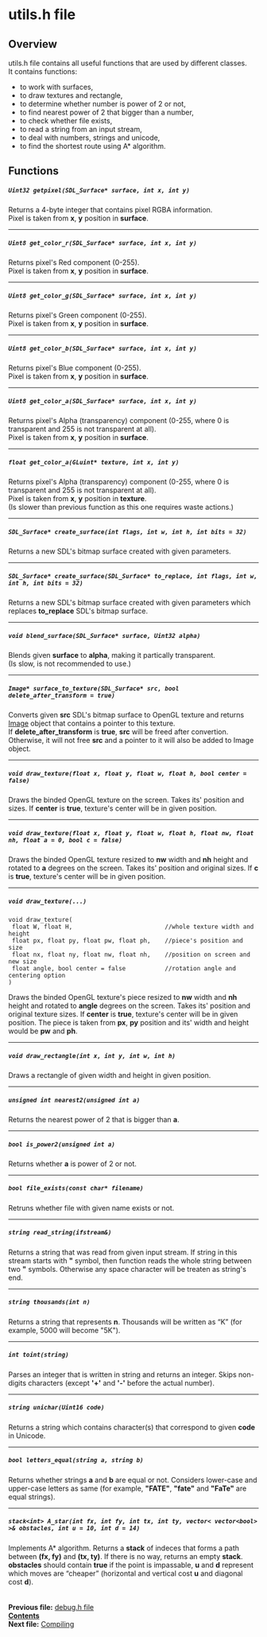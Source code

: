 ﻿# utils.h file

## Overview

utils.h file contains all useful functions that are used by different classes.  
It contains functions:
* to work with surfaces,
* to draw textures and rectangle,
* to determine whether number is power of 2 or not,
* to find nearest power of 2 that bigger than a number,
* to check whether file exists,
* to read a string from an input stream,
* to deal with numbers, strings and unicode,
* to find the shortest route using A* algorithm.

## Functions  

##### `Uint32 getpixel(SDL_Surface* surface, int x, int y)`
Returns a 4-byte integer that contains pixel RGBA information.  
Pixel is taken from **x**, **y** position in **surface**.  

----
##### `Uint8 get_color_r(SDL_Surface* surface, int x, int y)`
Returns pixel's Red component (0-255).  
Pixel is taken from **x**, **y** position in **surface**.  

----
##### `Uint8 get_color_g(SDL_Surface* surface, int x, int y)`
Returns pixel's Green component (0-255).  
Pixel is taken from **x**, **y** position in **surface**.  

----
##### `Uint8 get_color_b(SDL_Surface* surface, int x, int y)`
Returns pixel's Blue component (0-255).  
Pixel is taken from **x**, **y** position in **surface**.  

----
##### `Uint8 get_color_a(SDL_Surface* surface, int x, int y)`
Returns pixel's Alpha (transparency) component (0-255, where 0 is transparent and 255 is not transparent at all).  
Pixel is taken from **x**, **y** position in **surface**.  

----
##### `float get_color_a(GLuint* texture, int x, int y)`
Returns pixel's Alpha (transparency) component (0-255, where 0 is transparent and 255 is not transparent at all).  
Pixel is taken from **x**, **y** position in **texture**.  
(Is slower than previous function as this one requires waste actions.)  

----
##### `SDL_Surface* create_surface(int flags, int w, int h, int bits = 32)`
Returns a new SDL's bitmap surface created with given parameters.  

----
##### `SDL_Surface* create_surface(SDL_Surface* to_replace, int flags, int w, int h, int bits = 32)`
Returns a new SDL's bitmap surface created with given parameters which replaces **to_replace** SDL's bitmap surface.  

----
##### `void blend_surface(SDL_Surface* surface, Uint32 alpha)`
Blends given **surface** to **alpha**, making it partically transparent.  
(Is slow, is not recommended to use.)  

----
##### `Image* surface_to_texture(SDL_Surface* src, bool delete_after_transform = true)`
Converts given **src** SDL's bitmap surface to OpenGL texture and returns [Image](12_Image.md) object that contains a pointer to this texture.  
If **delete_after_transform** is **true**, **src** will be freed after convertion.  
Otherwise, it will not free **src** and a pointer to it will also be added to Image object.  

----
##### `void draw_texture(float x, float y, float w, float h, bool center = false)`
Draws the binded OpenGL texture on the screen. Takes its' position and sizes. If **center** is **true**, texture's center will be in given position.  

----
##### `void draw_texture(float x, float y, float w, float h, float nw, float nh, float a = 0, bool c = false)`
Draws the binded OpenGL texture resized to **nw** width and **nh** height and rotated to **a** degrees on the screen. Takes its' position and original sizes. If **c** is **true**, texture's center will be in given position.  

----
##### `void draw_texture(...)`
    void draw_texture(
     float W, float H,                          //whole texture width and height
     float px, float py, float pw, float ph,    //piece's position and size
     float nx, float ny, float nw, float nh,    //position on screen and new size
     float angle, bool center = false           //rotation angle and centering option
    )
Draws the binded OpenGL texture's piece resized to **nw** width and **nh** height and rotated to **angle** degrees on the screen. Takes its' position and original texture sizes. If **center** is **true**, texture's center will be in given position. The piece is taken from **px**, **py** position and its' width and height would be **pw** and **ph**.  

----
##### `void draw_rectangle(int x, int y, int w, int h)`
Draws a rectangle of given width and height in given position.  

----
##### `unsigned int nearest2(unsigned int a)`
Returns the nearest power of 2 that is bigger than **a**.  

----
##### `bool is_power2(unsigned int a)`
Returns whether **a** is power of 2 or not.  

----
##### `bool file_exists(const char* filename)`
Retruns whether file with given name exists or not.  

----
##### `string read_string(ifstream&)`
Returns a string that was read from given input stream. If string in this stream starts with **"** symbol, then function reads the whole string between two **"** symbols. Otherwise any space character will be treaten as string's end.  

----
##### `string thousands(int n)`
Returns a string that represents **n**. Thousands will be written as “K” (for example, 5000 will become "5K").  

----
##### `int toint(string)`
Parses an integer that is written in string and returns an integer. Skips non-digits characters (except **'+'** and **'-'** before the actual number).  

----
##### `string unichar(Uint16 code)`
Returns a string which contains character(s) that correspond to given **code** in Unicode.  

----
##### `bool letters_equal(string a, string b)`
Returns whether strings **a** and **b** are equal or not. Considers lower-case and upper-case letters as same (for example, **"FATE"**, **"fate"** and **"FaTe"** are equal strings).  

----
##### `stack<int> A_star(int fx, int fy, int tx, int ty, vector< vector<bool> >& obstacles, int u = 10, int d = 14)`
Implements A* algorithm. Returns a **stack** of indeces that forms a path between **(fx, fy)** and **(tx, ty)**. If there is no way, returns an empty **stack**. **obstacles** should contain **true** if the point is impassable, **u** and **d** represent which moves are “cheaper” (horizontal and vertical cost **u** and diagonal cost **d**).  
   
   
**Previous file:** [debug.h file](19_debug_h.md)  
**[Contents](00_Contents.md)**  
**Next file:** [Compiling](21_Compiling.md)
